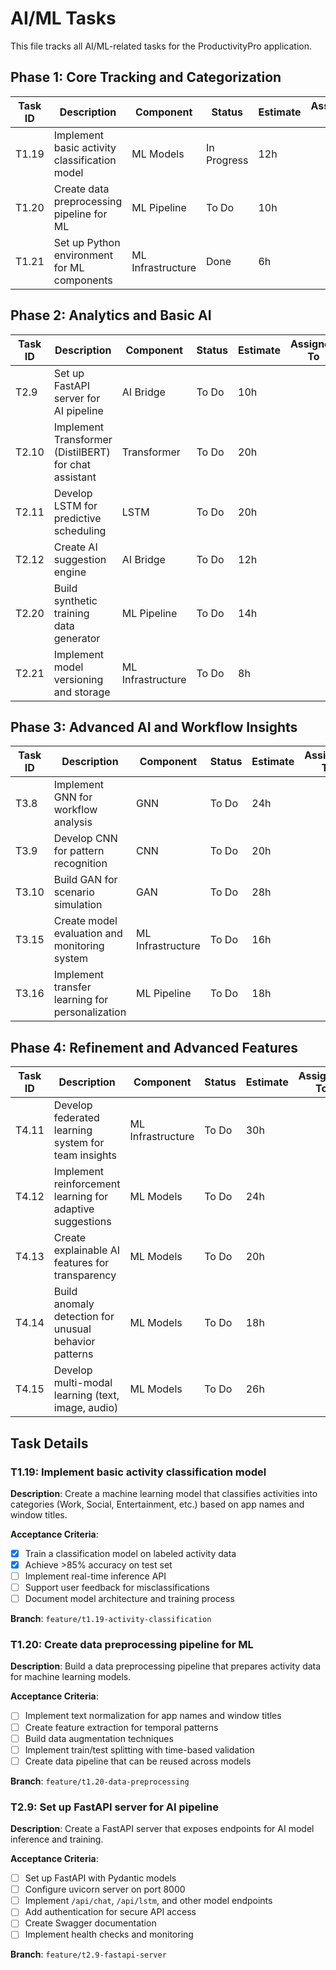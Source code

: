 # AI/ML Tasks

This file tracks all AI/ML-related tasks for the ProductivityPro application.

## Phase 1: Core Tracking and Categorization

| Task ID | Description | Component | Status | Estimate | Assigned To | Dependencies |
|---------|-------------|-----------|--------|----------|-------------|--------------|
| T1.19 | Implement basic activity classification model | ML Models | In Progress | 12h | | T1.7, T1.9 |
| T1.20 | Create data preprocessing pipeline for ML | ML Pipeline | To Do | 10h | | T1.7, T1.8 |
| T1.21 | Set up Python environment for ML components | ML Infrastructure | Done | 6h | | None |

## Phase 2: Analytics and Basic AI

| Task ID | Description | Component | Status | Estimate | Assigned To | Dependencies |
|---------|-------------|-----------|--------|----------|-------------|--------------|
| T2.9 | Set up FastAPI server for AI pipeline | AI Bridge | To Do | 10h | | T1.21 |
| T2.10 | Implement Transformer (DistilBERT) for chat assistant | Transformer | To Do | 20h | | T2.9 |
| T2.11 | Develop LSTM for predictive scheduling | LSTM | To Do | 20h | | T2.9 |
| T2.12 | Create AI suggestion engine | AI Bridge | To Do | 12h | | T2.10, T2.11 |
| T2.20 | Build synthetic training data generator | ML Pipeline | To Do | 14h | | T1.20 |
| T2.21 | Implement model versioning and storage | ML Infrastructure | To Do | 8h | | T1.21 |

## Phase 3: Advanced AI and Workflow Insights

| Task ID | Description | Component | Status | Estimate | Assigned To | Dependencies |
|---------|-------------|-----------|--------|----------|-------------|--------------|
| T3.8 | Implement GNN for workflow analysis | GNN | To Do | 24h | | T2.9, T2.21 |
| T3.9 | Develop CNN for pattern recognition | CNN | To Do | 20h | | T2.9, T2.21 |
| T3.10 | Build GAN for scenario simulation | GAN | To Do | 28h | | T2.9, T2.21 |
| T3.15 | Create model evaluation and monitoring system | ML Infrastructure | To Do | 16h | | T2.21 |
| T3.16 | Implement transfer learning for personalization | ML Pipeline | To Do | 18h | | T2.10, T2.11, T3.8, T3.9 |

## Phase 4: Refinement and Advanced Features

| Task ID | Description | Component | Status | Estimate | Assigned To | Dependencies |
|---------|-------------|-----------|--------|----------|-------------|--------------|
| T4.11 | Develop federated learning system for team insights | ML Infrastructure | To Do | 30h | | T3.16, T4.6 |
| T4.12 | Implement reinforcement learning for adaptive suggestions | ML Models | To Do | 24h | | T2.12, T3.16 |
| T4.13 | Create explainable AI features for transparency | ML Models | To Do | 20h | | T2.10, T2.11, T3.8, T3.9, T3.10 |
| T4.14 | Build anomaly detection for unusual behavior patterns | ML Models | To Do | 18h | | T3.9 |
| T4.15 | Develop multi-modal learning (text, image, audio) | ML Models | To Do | 26h | | T2.10, T3.9 |

## Task Details

### T1.19: Implement basic activity classification model

**Description**: Create a machine learning model that classifies activities into categories (Work, Social, Entertainment, etc.) based on app names and window titles.

**Acceptance Criteria**:
- [x] Train a classification model on labeled activity data
- [x] Achieve >85% accuracy on test set
- [ ] Implement real-time inference API
- [ ] Support user feedback for misclassifications
- [ ] Document model architecture and training process

**Branch**: `feature/t1.19-activity-classification`

### T1.20: Create data preprocessing pipeline for ML

**Description**: Build a data preprocessing pipeline that prepares activity data for machine learning models.

**Acceptance Criteria**:
- [ ] Implement text normalization for app names and window titles
- [ ] Create feature extraction for temporal patterns
- [ ] Build data augmentation techniques
- [ ] Implement train/test splitting with time-based validation
- [ ] Create data pipeline that can be reused across models

**Branch**: `feature/t1.20-data-preprocessing`

### T2.9: Set up FastAPI server for AI pipeline

**Description**: Create a FastAPI server that exposes endpoints for AI model inference and training.

**Acceptance Criteria**:
- [ ] Set up FastAPI with Pydantic models
- [ ] Configure uvicorn server on port 8000
- [ ] Implement `/api/chat`, `/api/lstm`, and other model endpoints
- [ ] Add authentication for secure API access
- [ ] Create Swagger documentation
- [ ] Implement health checks and monitoring

**Branch**: `feature/t2.9-fastapi-server`
